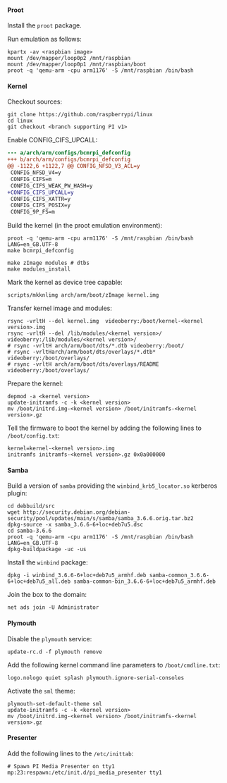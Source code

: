 #### Proot

Install the ```proot``` package.

Run emulation as follows:
```shell
kpartx -av <raspbian image>
mount /dev/mapper/loop0p2 /mnt/raspbian
mount /dev/mapper/loop0p1 /mnt/raspbian/boot
proot -q 'qemu-arm -cpu arm1176' -S /mnt/raspbian /bin/bash
```

#### Kernel

Checkout sources:
```shell
git clone https://github.com/raspberrypi/linux
cd linux
git checkout <branch supporting PI v1>
```

Enable CONFIG_CIFS_UPCALL:
```diff
--- a/arch/arm/configs/bcmrpi_defconfig
+++ b/arch/arm/configs/bcmrpi_defconfig
@@ -1122,6 +1122,7 @@ CONFIG_NFSD_V3_ACL=y
 CONFIG_NFSD_V4=y
 CONFIG_CIFS=m
 CONFIG_CIFS_WEAK_PW_HASH=y
+CONFIG_CIFS_UPCALL=y
 CONFIG_CIFS_XATTR=y
 CONFIG_CIFS_POSIX=y
 CONFIG_9P_FS=m
 ```

Build the kernel (in the proot emulation environment):
```shell
proot -q 'qemu-arm -cpu arm1176' -S /mnt/raspbian /bin/bash
LANG=en_GB.UTF-8
make bcmrpi_defconfig

make zImage modules # dtbs
make modules_install
```

Mark the kernel as device tree capable:
```shell
scripts/mkknlimg arch/arm/boot/zImage kernel.img
```

Transfer kernel image and modules:
```shell
rsync -vrltH --del kernel.img  videoberry:/boot/kernel-<kernel version>.img
rsync -vrltH --del /lib/modules/<kernel version>/  videoberry:/lib/modules/<kernel version>/
# rsync -vrltH arch/arm/boot/dts/*.dtb videoberry:/boot/
# rsync -vrltHarch/arm/boot/dts/overlays/*.dtb* videoberry:/boot/overlays/
# rsync -vrltH arch/arm/boot/dts/overlays/README videoberry:/boot/overlays/
```

Prepare the kernel:
```shell
depmod -a <kernel version>
update-initramfs -c -k <kernel version>
mv /boot/initrd.img-<kernel version> /boot/initramfs-<kernel version>.gz
```

Tell the firmware to boot the kernel by adding the following lines to ```/boot/config.txt```:
```
kernel=kernel-<kernel version>.img
initramfs initramfs-<kernel version>.gz 0x0a000000
```

#### Samba

Build a version of ```samba``` providing the ```winbind_krb5_locator.so``` kerberos plugin:
```shell
cd debbuild/src
wget http://security.debian.org/debian-security/pool/updates/main/s/samba/samba_3.6.6.orig.tar.bz2
dpkg-source -x samba_3.6.6-6+loc+deb7u5.dsc
cd samba-3.6.6
proot -q 'qemu-arm -cpu arm1176' -S /mnt/raspbian /bin/bash
LANG=en_GB.UTF-8
dpkg-buildpackage -uc -us
```

Install the ```winbind``` package:
```shell
dpkg -i winbind_3.6.6-6+loc+deb7u5_armhf.deb samba-common_3.6.6-6+loc+deb7u5_all.deb samba-common-bin_3.6.6-6+loc+deb7u5_armhf.deb
```

Join the box to the domain:
```shell
net ads join -U Administrator
```

#### Plymouth

Disable the ```plymouth``` service:
```
update-rc.d -f plymouth remove
```

Add the following kernel command line parameters to ```/boot/cmdline.txt```:
```
logo.nologo quiet splash plymouth.ignore-serial-consoles
```

Activate the ```sml``` theme:
```shell
plymouth-set-default-theme sml
update-initramfs -c -k <kernel version>
mv /boot/initrd.img-<kernel version> /boot/initramfs-<kernel version>.gz
```

#### Presenter

Add the following lines to the ```/etc/inittab```:
```
# Spawn PI Media Presenter on tty1
mp:23:respawn:/etc/init.d/pi_media_presenter tty1
```
